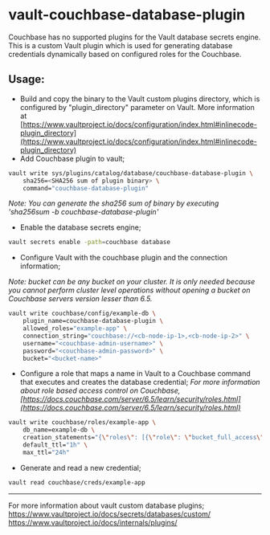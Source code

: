 # vault-couchbase-database-plugin

Couchbase has no supported plugins for the Vault database secrets engine. This is a custom Vault plugin which is used for generating database credentials dynamically based on configured roles for the Couchbase.

## **Usage:**

- Build and copy the binary to the Vault custom plugins directory, which is configured by "plugin_directory" parameter on Vault. More information at [https://www.vaultproject.io/docs/configuration/index.html#inlinecode-plugin_directory](https://www.vaultproject.io/docs/configuration/index.html#inlinecode-plugin_directory)
- Add Couchbase plugin to vault;

```bash
vault write sys/plugins/catalog/database/couchbase-database-plugin \
    sha256=<SHA256 sum of plugin binary> \
    command="couchbase-database-plugin"
```

_Note: You can generate the sha256 sum of binary by executing 'sha256sum -b couchbase-database-plugin'_

- Enable the database secrets engine;

```bash
vault secrets enable -path=couchbase database
```

- Configure Vault with the couchbase plugin and the connection information;

_Note: bucket can be any bucket on your cluster. It is only needed because you cannot perform cluster level operations without opening a bucket on Couchbase servers version lesser than 6.5._

```bash
vault write couchbase/config/example-db \
    plugin_name=couchbase-database-plugin \
    allowed_roles="example-app" \
    connection_string="couchbase://<cb-node-ip-1>,<cb-node-ip-2>" \
    username="<couchbase-admin-username>" \
    password="<couchbase-admin-password>" \
    bucket="<bucket-name>"
```

- Configure a role that maps a name in Vault to a Couchbase command that executes and creates the database credential;
  _For more information about role based access control on Couchbase, [https://docs.couchbase.com/server/6.5/learn/security/roles.html](https://docs.couchbase.com/server/6.5/learn/security/roles.html)_

```bash
vault write couchbase/roles/example-app \
    db_name=example-db \
    creation_statements="{\"roles\": [{\"role\": \"bucket_full_access\",\"bucket_name\": \"Products\"}]}" \
    default_ttl="1h" \
    max_ttl="24h"
```

- Generate and read a new credential;

```bash
vault read couchbase/creds/example-app
```

---

For more information about vault custom database plugins;
https://www.vaultproject.io/docs/secrets/databases/custom/
https://www.vaultproject.io/docs/internals/plugins/
